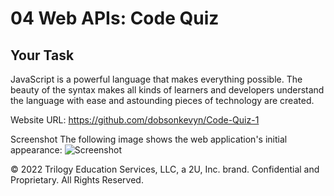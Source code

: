# 04 Web APIs: Code Quiz

## Your Task

JavaScript is a powerful language that makes everything possible. The beauty of the syntax makes all kinds of learners and developers understand the language with ease and astounding pieces of technology are created.




Website URL: https://github.com/dobsonkevyn/Code-Quiz-1


Screenshot
The following image shows the web application's initial appearance:
![Screenshot](/Code-Quiz-1/assets/Screenshot.png)

© 2022 Trilogy Education Services, LLC, a 2U, Inc. brand. Confidential and Proprietary. All Rights Reserved.
